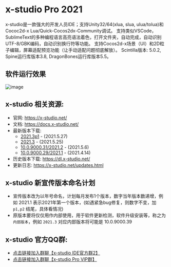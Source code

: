 # x-studio Pro 2021

x-studio是一款强大的开发人员IDE；支持Unity32/64(xlua, slua, ulua/tolua)和Cococ2d-x Lua/Quick-Cocos2dx-Community调试。 支持类似VSCode，SublimeText的多种编程语言高亮语法着色，打开文件夹，自动完成，自动识别UTF-8/GBK编码，自动识别换行符等功能。 支持Cocos2d-x场景（UI）和2D粒子编辑，屏幕适配预览功能（让手动适配问题彻底解放）。 Scintilla版本: 5.0.2, Spine运行库版本3.8, DragonBones运行库版本5.5。

## 软件运行效果

![image](https://github.com/simdsoft/x-studio/blob/master/showcase21-1.png)

## x-studio 相关资源:

- 官网: https://x-studio.net/
- 文档: https://docs.x-studio.net/
- 最新版本下载: 
  - [2021.3p1](https://x-studio.net/dl.php?version=10.0.9000.40) - (2021.5.27)
  - [2021.3](https://x-studio.net/dl.php?version=10.0.9000.39) - (2021.5.25)
  - [10.0.9000.31/2021.2](https://x-studio.net/dl.php?version=10.0.9000.31) - (2021.5.6)
  - [10.0.9000.29/2021.1](https://x-studio.net/dl.php?version=10.0.9000.29) - (2021.4.14)
- 历史版本下载: https://dl.x-studio.net/
- 更新日志: https://x-studio.net/updates.html

## x-studio 新宣传版本命名计划

- 宣传版本改为以年号命名，计划每月发布1个版本，数字当年版本数递增，例如 2021.1 表示2021年第一个版本，(如遇紧急bug修复，则数字不变，加 `p1,p2` 结尾，具体看情况)
- 原版本要将仅仅用作内部使用，用于软件更新检测，软件升级安装等，称之为`内部版本`，例如 `2021.3` 对应内部版本将可能是 10.0.9000.39

## x-studio 官方QQ群:

- [点击链接加入群聊【x-studio IDE官方群2】](https://jq.qq.com/?_wv=1027&k=eSrJrTIV)
- [点击链接加入群聊【x-studio Pro VIP群】](https://jq.qq.com/?_wv=1027&k=F10LQSJt)
